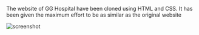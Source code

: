 The website of GG Hospital have been cloned using HTML and CSS.
It has been given the maximum effort to be as similar as the original website

![screenshot](images/Screenshot_full.png)